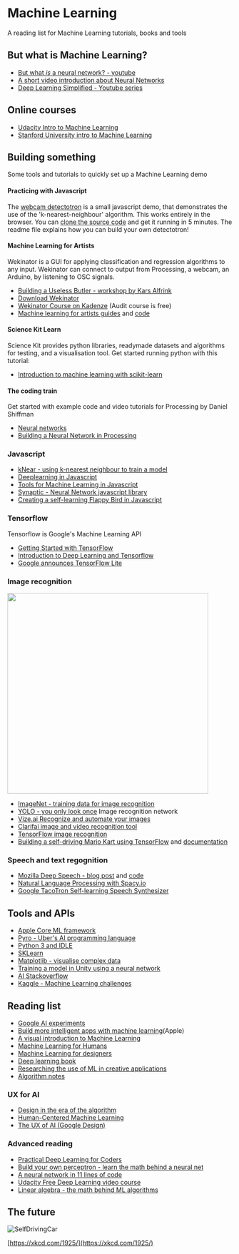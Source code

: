 # Machine Learning

A reading list for Machine Learning tutorials, books and tools

## But what is Machine Learning?

- [But what *is* a neural network? - youtube](http://www.youtube.com/playlist?list=PLZHQObOWTQDNU6R1_67000Dx_ZCJB-3pi)
- [A short video introduction about Neural Networks](https://dev.to/thepracticaldev/introduction-to-neural-networks)
- [Deep Learning Simplified - Youtube series](https://www.youtube.com/playlist?list=PLjJh1vlSEYgvGod9wWiydumYl8hOXixNu)

## Online courses

- [Udacity Intro to Machine Learning](https://www.udacity.com/course/intro-to-machine-learning--ud120)
- [Stanford University intro to Machine Learning](https://www.coursera.org/learn/machine-learning?action=enroll)

## Building something

Some tools and tutorials to quickly set up a Machine Learning demo

#### Practicing with Javascript

The [webcam detectotron](https://kokodoko.github.io/webcam-detectotron/) is a small javascript demo, that demonstrates the use of the 'k-nearest-neighbour' algorithm. This works entirely in the browser. You can [clone the source code](https://github.com/KokoDoko/webcam-detectotron) and get it running in 5 minutes. The readme file explains how you can build your own detectotron!

#### Machine Learning for Artists

Wekinator is a GUI for applying classification and regression algorithms to any input. Wekinator can connect to output from Processing, a webcam, an Arduino, by listening to OSC signals.

- [Building a Useless Butler - workshop by Kars Alfrink](https://github.com/karsalfrink/useless-butler/tree/hogeschool-rotterdam)
- [Download Wekinator](http://www.wekinator.org/downloads/)
- [Wekinator Course on Kadenze](https://www.kadenze.com/courses/machine-learning-for-musicians-and-artists-v) (Audit course is free)
- [Machine learning for artists guides](http://ml4a.github.io) and [code](https://github.com/ml4a/)

#### Science Kit Learn

Science Kit provides python libraries, readymade datasets and algorithms for testing, and a visualisation tool. Get started running python with this tutorial:
- [Introduction to machine learning with scikit-learn](http://scikit-learn.org/stable/tutorial/basic/tutorial.html#machine-learning-the-problem-setting)

#### The coding train

Get started with example code and video tutorials for Processing by Daniel Shiffman

- [Neural networks](http://natureofcode.com/book/chapter-10-neural-networks/)
- [Building a Neural Network in Processing](https://www.youtube.com/watch?v=XJ7HLz9VYz0)

### Javascript

- [kNear - using k-nearest neighbour to train a model](https://github.com/NathanEpstein/KNear)
- [Deeplearning in Javascript](https://deeplearnjs.org)
- [Tools for Machine Learning in Javascript](https://github.com/laoqiren/mlhelper)
- [Synaptic - Neural Network javascript library](http://caza.la/synaptic/)
- [Creating a self-learning Flappy Bird in Javascript](https://github.com/ssusnic/Machine-Learning-Flappy-Bird)

### Tensorflow

Tensorflow is Google's Machine Learning API

- [Getting Started with TensorFlow](https://www.tensorflow.org/get_started/get_started)
- [Introduction to Deep Learning and Tensorflow](https://pythonprogramming.net/tensorflow-introduction-machine-learning-tutorial/)
- [Google announces TensorFlow Lite](https://developers.googleblog.com/2017/11/announcing-tensorflow-lite.html)

### Image recognition

<img src="https://pjreddie.com/media/image/model2.png" width="450">

- [ImageNet - training data for image recognition](http://www.image-net.org)
- [YOLO - you only look once](https://pjreddie.com/darknet/yolo/) Image recognition network
- [Vize.ai Recognize and automate your images](https://vize.ai)
- [Clarifai image and video recognition tool](https://clarifai.com/developer/)
- [TensorFlow image recognition](https://www.tensorflow.org/tutorials/image_recognition)
- [Building a self-driving Mario Kart using TensorFlow](https://www.youtube.com/watch?v=Ipi40cb_RsI) and [documentation](https://www.youtube.com/redirect?q=https%3A%2F%2Fdocs.google.com%2Fdocument%2Fd%2F1p4ZOtziLmhf0jPbZTTaFxSKdYqE91dYcTNqTVdd6es4%2Fedit%3Fusp%3Dsharing&event=video_description&v=Ipi40cb_RsI&redir_token=Ybzxsbpmjb-vKOmpvcRlyEses5V8MTUxMzMzODkwNUAxNTEzMjUyNTA1)

### Speech and text regognition

- [Mozilla Deep Speech - blog post](https://blog.mozilla.org/blog/2017/11/29/announcing-the-initial-release-of-mozillas-open-source-speech-recognition-model-and-voice-dataset/) and [code](https://github.com/mozilla/DeepSpeech)
- [Natural Language Processing with Spacy.io](https://spacy.io)
- [Google TacoTron Self-learning Speech Synthesizer](https://github.com/keithito/tacotron)

## Tools and APIs

- [Apple Core ML framework](https://developer.apple.com/documentation/coreml)
- [Pyro - Uber's AI programming language](http://pyro.ai)
- [Python 3 and IDLE](https://www.python.org)
- [SKLearn](http://scikit-learn.org/stable/)
- [Matplotlib - visualise complex data](https://matplotlib.org)
- [Training a model in Unity using a neural network](https://github.com/ArztSamuel/Applying_EANNs)
- [AI Stackoverflow](https://ai.stackexchange.com)
- [Kaggle - Machine Learning challenges](https://www.kaggle.com)

## Reading list

- [Google AI experiments](https://experiments.withgoogle.com/ai)
- [Build more intelligent apps with machine learning](https://developer.apple.com/machine-learning/)(Apple)
- [A visual introduction to Machine Learning](http://www.r2d3.us/visual-intro-to-machine-learning-part-1/)
- [Machine Learning for Humans](https://medium.com/machine-learning-for-humans/why-machine-learning-matters-6164faf1df12)
- [Machine Learning for designers](http://www.oreilly.com/design/free/machine-learning-for-designers.csp)
- [Deep learning book](http://www.deeplearningbook.org)
- [Researching the use of ML in creative applications](http://blog.otoro.net)
- [Algorithm notes](http://books.goalkicker.com/AlgorithmsBook/)

### UX for AI
- [Design in the era of the algorithm](https://bigmedium.com/speaking/design-in-the-era-of-the-algorithm.html)
- [Human-Centered Machine Learning](https://medium.com/google-design/human-centered-machine-learning-a770d10562cd)
- [The UX of AI (Google Design)](https://design.google/library/ux-ai/)

### Advanced reading

- [Practical Deep Learning for Coders](http://www.fast.ai)
- [Build your own perceptron - learn the math behind a neural net](https://medium.com/@ismailghallou/build-your-perceptron-neural-net-from-scratch-e12b7be9d1ef)
- [A neural network in 11 lines of code](http://iamtrask.github.io/2015/07/12/basic-python-network/)
- [Udacity Free Deep Learning video course](https://www.udacity.com/course/deep-learning--ud730)
- [Linear algebra - the math behind ML algorithms](http://www.mathscoop.com/calculus/derivatives/derivative-by-definition.php)

## The future

![SelfDrivingCar](https://imgs.xkcd.com/comics/self_driving_car_milestones.png)

[https://xkcd.com/1925/](https://xkcd.com/1925/)
